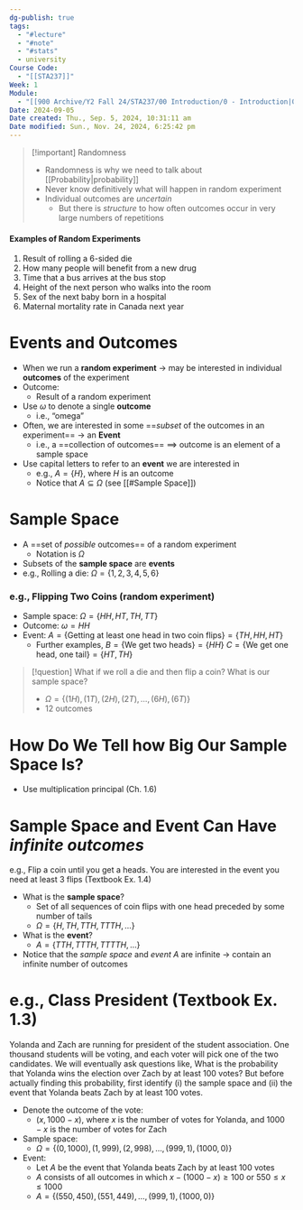 ```yaml
---
dg-publish: true
tags:
  - "#lecture"
  - "#note"
  - "#stats"
  - university
Course Code:
  - "[[STA237]]"
Week: 1
Module:
  - "[[900 Archive/Y2 Fall 24/STA237/00 Introduction/0 - Introduction|0 - Introduction]]"
Date: 2024-09-05
Date created: Thu., Sep. 5, 2024, 10:31:11 am
Date modified: Sun., Nov. 24, 2024, 6:25:42 pm
---
```


> [!important] Randomness
> - Randomness is why we need to talk about [[Probability|probability]]
> - Never know definitively what will happen in random experiment
> - Individual outcomes are *uncertain*
>     - But there is *structure* to how often outcomes occur in very large numbers of repetitions

#### Examples of Random Experiments

1. Result of rolling a 6-sided die
2. How many people will benefit from a new drug
3. Time that a bus arrives at the bus stop
4. Height of the next person who walks into the room
5. Sex of the next baby born in a hospital
6. Maternal mortality rate in Canada next year

# Events and Outcomes

- When we run a **random experiment** → may be interested in individual **outcomes** of the experiment
- Outcome:
    - Result of a random experiment
- Use $\omega$ to denote a single **outcome**
    - i.e., “omega”
- Often, we are interested in some ==*subset* of the outcomes in an experiment== → an **Event**
    - i.e., a ==collection of outcomes== $\implies$ outcome is an element of a sample space
- Use capital letters to refer to an **event** we are interested in
    - e.g., $A = \{H\}$, where $H$ is an outcome
    - Notice that $A \subseteq \Omega$ (see [[#Sample Space]])

# Sample Space

- A ==set of *possible* outcomes== of a random experiment
    - Notation is $\Omega$
- Subsets of the **sample space** are **events**
- e.g., Rolling a die: $\Omega = \{1,2,3,4,5,6\}$

### e.g., Flipping Two Coins (random experiment)

- Sample space: $\Omega = \{ HH, HT, TH, TT \}$
- Outcome: $\omega = HH$
- Event: $A = \{ \text{Getting at least one head in two coin flips} \} =  \{ TH, HH, HT \}$
    - Further examples,
      $B = \{\text{We get two heads}\} = \{HH\}$
      $C = \{ \text{We get one head, one tail} \} = \{HT, TH\}$

> [!question] What if we roll a die and then flip a coin? What is our sample space?
> - $\Omega = \{ (1H), (1T), (2H), (2T), …, (6H), (6T) \}$
> - 12 outcomes

# How Do We Tell how Big Our Sample Space Is?

- Use multiplication principal (Ch. 1.6)

# Sample Space and Event Can Have *infinite outcomes*

e.g., Flip a coin until you get a heads. You are interested in the event you need at least 3 flips (Textbook Ex. 1.4)

- What is the **sample space**?
    - Set of all sequences of coin flips with one head preceded by some number of tails
    - $\Omega = \{H, TH, TTH, TTTH, … \}$
- What is the **event**?
    - $A = \{TTH, TTTH, TTTTH, …\}$
- Notice that the *sample space* and *event $A$* are infinite → contain an infinite number of outcomes

# e.g., Class President (Textbook Ex. 1.3)

Yolanda and Zach are running for president of the student association. One thousand students will be voting, and each voter will pick one of the two candidates. We will eventually ask questions like, What is the probability that Yolanda wins the election over Zach by at least 100 votes? But before actually finding this probability, first identify (i) the sample space and (ii) the event that Yolanda beats Zach by at least 100 votes.

- Denote the outcome of the vote:
    - $(x, 1000-x)$, where $x$ is the number of votes for Yolanda, and $1000-x$ is the number of votes for Zach
- Sample space:
    - $\Omega = \{(0, 1000), (1,999), (2,998), …, (999,1), (1000,0)\}$
- Event:
    - Let $A$ be the event that Yolanda beats Zach by at least 100 votes
    - $A$ consists of all outcomes in which $x-(1000-x) \geq 100$ or $550 \leq x \leq 1000$
    - $A = \{(550, 450), (551, 449), …, (999, 1), (1000, 0)\}$
